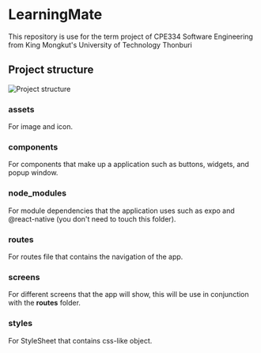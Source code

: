 # LearningMate

This repository is use for the term project of CPE334 Software Engineering from King Mongkut's University of Technology Thonburi

## Project structure

![Project structure](https://cdn.discordapp.com/attachments/1039171333172506726/1169223761615142922/image.png?ex=65549f7b&is=65422a7b&hm=d23f04a85ecfe1450b1eb8c8a36d570d3923d7b5243312fc7861813fed00757e&)

### assets

For image and icon.

### components

For components that make up a application such as buttons, widgets, and popup window.

### node_modules

For module dependencies that the application uses such as expo and @react-native
(you don't need to touch this folder).

### routes

For routes file that contains the navigation of the app.

### screens

For different screens that the app will show, this will be use in conjunction with the **routes** folder.

### styles

For StyleSheet that contains css-like object.
